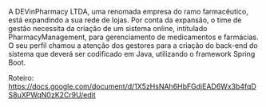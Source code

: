 A DEVinPharmacy LTDA, uma renomada empresa do ramo farmacêutico, está expandindo a sua rede de lojas. Por conta da expansão, o time de gestão necessita da criação de um sistema online, intitulado PharmacyManagement, para gerenciamento de medicamentos e farmácias. 
O seu perfil chamou a atenção dos gestores para a criação do back-end do sistema que deverá ser codificado em Java, utilizando o framework Spring Boot.

Roteiro: https://docs.google.com/document/d/1X5zHsNAh6HbFGdjEAD6Wx3b4fqDS8uXPWqN0zK2Cr9U/edit

